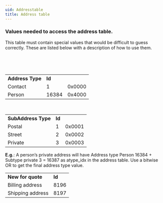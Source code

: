 ```yaml
---
uid: Addresstable
title: Address table
---
```


### Values needed to access the address table.

This table must contain special values that would be difficult to guess correctly. These are listed below with a description of how to use them.

 

 

|                  |        |        |
|------------------|--------|--------|
| **Address Type** | **Id** |        |
| Contact          | 1      | 0x0000 |
| Person           | 16384  | 0x4000 |

 

|                     |        |        |
|---------------------|--------|--------|
| **SubAddress Type** | **Id** |        |
| Postal              | 1      | 0x0001 |
| Street              | 2      | 0x0002 |
| Private             | 3      | 0x0003 |

**E.g.**: A person’s private address will have Address type Person 16384 + Subtype private 3 = 16387 as atype\_idx in the address table.
Use a bitwise OR to get the final address type value.

|                   |        |
|-------------------|--------|
| **New for quote** | **Id** |
| Billing address   | 8196   |
| Shipping address  | 8197   |